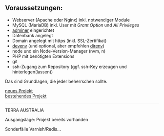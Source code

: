 ## Voraussetzungen:

- Webserver (Apache oder Nginx) inkl. notwendiger Module
- MySQL (MariaDB) inkl. User mit _Grant Option_ und _All Privileges_
- [adminer](https://www.adminer.org) eingerichtet
- Datenbank angelegt
- Domain angelegt mit https (inkl. SSL-Zertifikat)
- [devenv](https://devenv.sh/) (und optional, aber empfohlen [direnv](https://direnv.net/))
- node und ein Node-Version-Manager (nvm, n)
- PHP mit benötigten Extensions
- git
- ssh-Zugang zum Repository (ggf. ssh-Key erzeugen und hinterlegen(lassen))  

Das sind Grundlagen, die jeder beherrschen sollte.

[neues Projekt](new_project.md)  
[bestehendes Projekt](existing_project.md)

---

TERRA AUSTRALIA
	



Ausgangslage: Projekt bereits vorhanden

Sonderfälle Varnish/Redis...